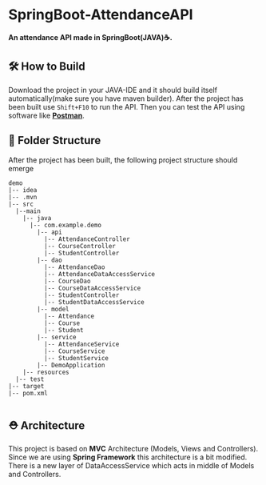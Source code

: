 # SpringBoot-AttendanceAPI
**An attendance API made in SpringBoot(JAVA)☕.**
## 🛠 How to Build
Download the project in your JAVA-IDE and it should build itself automatically(make sure you have maven builder). After the project has been built use `Shift+F10` to run the API. Then you can test the API using software like [**Postman**](https://www.postman.com/).
## 📂 Folder Structure
After the project has been built, the following project structure should emerge
```
demo
|-- idea
|-- .mvn
|-- src
  |--main
    |-- java
      |-- com.example.demo
        |-- api
          |-- AttendanceController
          |-- CourseController
          |-- StudentController
        |-- dao
          |-- AttendanceDao
          |-- AttendanceDataAccessService
          |-- CourseDao
          |-- CourseDataAccessService
          |-- StudentController  
          |-- StudentDataAccessService 
        |-- model
          |-- Attendance
          |-- Course
          |-- Student
        |-- service
          |-- AttendanceService
          |-- CourseService
          |-- StudentService
        |-- DemoApplication
    |-- resources
  |-- test
|-- target
|-- pom.xml
    
```
## ⛑ Architecture
This project is based on **MVC** Architecture (Models, Views and Controllers). Since we are using **Spring Framework** this architecture is a bit modified. There is a new layer of DataAccessService which acts in middle of Models and Controllers.


